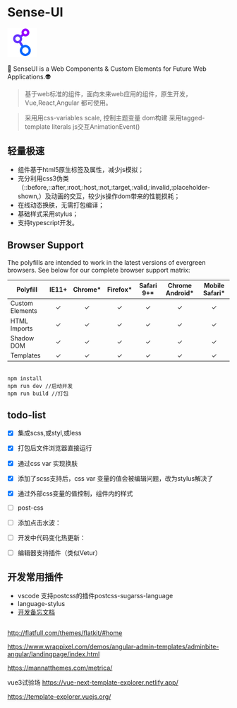 # Sense-UI

<img src="./public/link.svg" alt="logo" height="66">


<!-- ![logo](./public/link.svg) -->

🌱 
SenseUI is a Web Components &amp; Custom Elements for Future Web Applications.👽
> 基于web标准的组件，面向未来web应用的组件，原生开发，Vue,React,Angular 都可使用。

> 采用用css-variables scale, 控制主题变量
> dom构建 采用tagged-template literals
> js交互AnimationEvent()

## 轻量极速

- 组件基于html5原生标签及属性，减少js模拟；
- 充分利用css3伪类（::before,::after,:root,:host,:not,:target,:valid,:invalid,:placeholder-shown,）及动画的交互，较少js操作dom带来的性能损耗；
- 在线动态换肤，无需打包编译；
- 基础样式采用stylus；
- 支持typescript开发。

## Browser Support

The polyfills are intended to work in the latest versions of evergreen browsers. See below
for our complete browser support matrix:

| Polyfill   | IE11+ | Chrome* | Firefox* | Safari 9+* | Chrome Android* | Mobile Safari* |
| ---------- |:-----:|:-------:|:--------:|:----------:|:---------------:|:--------------:|
| Custom Elements | ✓ | ✓ | ✓ | ✓ | ✓| ✓ |
| HTML Imports | ✓ | ✓ | ✓ | ✓| ✓| ✓ |
| Shadow DOM | ✓ | ✓ | ✓ | ✓ | ✓ | ✓ |
| Templates | ✓ | ✓ | ✓| ✓ | ✓ | ✓ |


```shell

npm install
npm run dev //启动开发
npm run build //打包

```

## todo-list

- [x] 集成scss,或styl,或less
- [x] 打包后文件浏览器直接运行
- [x] 通过css var 实现换肤
- [x] 添加了scss支持后，css var 变量的值会被编辑问题，改为stylus解决了
- [x] 通过外部css变量的值控制，组件内的样式
- [ ] post-css
- [ ] 添加点击水波：
- [ ] 开发中代码变化热更新：
- [ ] 编辑器支持插件（类似Vetur）



## 开发常用插件

- vscode 支持postcss的插件postcss-sugarss-language
- language-stylus
- [开发备忘文档](./public/doc.md)

## 

http://flatfull.com/themes/flatkit/#home

https://www.wrappixel.com/demos/angular-admin-templates/adminbite-angular/landingpage/index.html

https://mannatthemes.com/metrica/

vue3试验场
https://vue-next-template-explorer.netlify.app/

https://template-explorer.vuejs.org/
